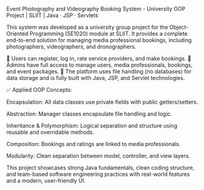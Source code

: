 Event Photography and Videography Booking System - University OOP Project | SLIIT | Java · JSP · Servlets


This system was developed as a university group project for the Object-Oriented Programming (SE1020) module at SLIIT. It provides a complete end-to-end solution for managing media professional bookings, including photographers, videographers, and dronographers.

🔹 Users can register, log in, rate service providers, and make bookings.
🔹 Admins have full access to manage users, media professionals, bookings, and event packages.
🔹 The platform uses file handling (no databases) for data storage and is fully built with Java, JSP, and Servlet technologies.

✅ Applied OOP Concepts:

Encapsulation: All data classes use private fields with public getters/setters.

Abstraction: Manager classes encapsulate file handling and logic.

Inheritance & Polymorphism: Logical separation and structure using reusable and overridable methods.

Composition: Bookings and ratings are linked to media professionals.

Modularity: Clean separation between model, controller, and view layers.

This project showcases strong Java fundamentals, clean coding structure, and team-based software engineering practices with real-world features and a modern, user-friendly UI.
